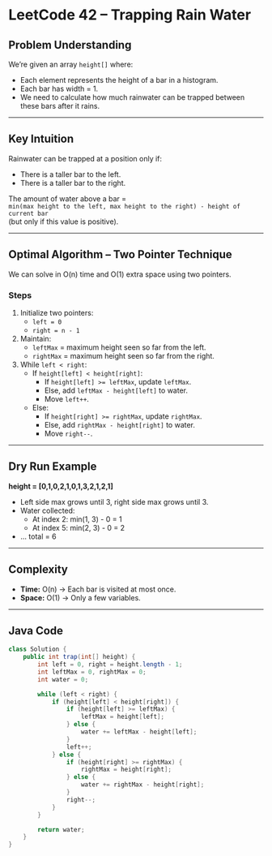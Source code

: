 # LeetCode 42 – Trapping Rain Water

## Problem Understanding

We’re given an array `height[]` where:
- Each element represents the height of a bar in a histogram.
- Each bar has width = 1.
- We need to calculate how much rainwater can be trapped between these bars after it rains.

---

## Key Intuition

Rainwater can be trapped at a position only if:
- There is a taller bar to the left.
- There is a taller bar to the right.

The amount of water above a bar =  
`min(max height to the left, max height to the right) - height of current bar`  
(but only if this value is positive).

---

## Optimal Algorithm – Two Pointer Technique

We can solve in O(n) time and O(1) extra space using two pointers.

### Steps

1. Initialize two pointers:
   - `left = 0`
   - `right = n - 1`
2. Maintain:
   - `leftMax` = maximum height seen so far from the left.
   - `rightMax` = maximum height seen so far from the right.
3. While `left < right`:
   - If `height[left] < height[right]`:
     - If `height[left] >= leftMax`, update `leftMax`.
     - Else, add `leftMax - height[left]` to water.
     - Move `left++`.
   - Else:
     - If `height[right] >= rightMax`, update `rightMax`.
     - Else, add `rightMax - height[right]` to water.
     - Move `right--`.

---

## Dry Run Example

**height = [0,1,0,2,1,0,1,3,2,1,2,1]**

- Left side max grows until 3, right side max grows until 3.
- Water collected:
  - At index 2: min(1, 3) - 0 = 1
  - At index 5: min(2, 3) - 0 = 2
- ... total = 6

---

## Complexity

- **Time:** O(n) → Each bar is visited at most once.
- **Space:** O(1) → Only a few variables.

---

## Java Code

```java
class Solution {
    public int trap(int[] height) {
        int left = 0, right = height.length - 1;
        int leftMax = 0, rightMax = 0;
        int water = 0;

        while (left < right) {
            if (height[left] < height[right]) {
                if (height[left] >= leftMax) {
                    leftMax = height[left];
                } else {
                    water += leftMax - height[left];
                }
                left++;
            } else {
                if (height[right] >= rightMax) {
                    rightMax = height[right];
                } else {
                    water += rightMax - height[right];
                }
                right--;
            }
        }

        return water;
    }
}
```
